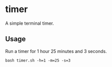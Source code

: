# timer
A simple terminal timer.

## Usage

Run a timer for 1 hour 25 minutes and 3 seconds.

```
bash timer.sh -h=1 -m=25 -s=3
```
